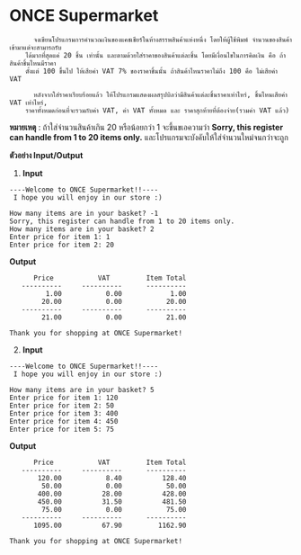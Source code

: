 # ONCE Supermarket

          จงเขียนโปรแกรมการคำนวณเงินของแคชเชียร์ในห้างสรรพสินค้าแห่งหนึ่ง โดยให้ผู้ใช้พิมพ์ จำนวนของสินค้าเข้ามาแต่จะสามารถรับ
        ได้มากที่สุดแค่ 20 ชิ้น เท่านั้น และตามด้วยใส่ราคาของสินค้าแต่ละชิ้น โดยมีเงื่อนไขในการคิดเงิน คือ ถ้าสินค้าชิ้นไหนมีราคา
        ตั้งแต่ 100 ขึ้นไป ให้เสียค่า VAT 7% ของราคาชิ้นนั้น ถ้าสินค้าไหนราคาไม่ถึง 100 คือ ไม่เสียค่า VAT 

          หลังจากใส่ราคาเรียบร้อยแล้ว ให้โปรแกรมแสดงผลสรุปบิลว่ามีสินค้าแต่ละชิ้นราคาเท่าไหร่, ชิ้นไหนเสียค่า VAT เท่าไหร่, 
        ราคาทั้งหมดก่อนที่จะรวมกับค่า VAT, ค่า VAT ทั้งหมด และ ราคาสุกท้ายที่ต้องจ่าย(รวมค่า VAT แล้ว)


**หมายเหตุ** : ถ้าใส่จำนวนสินค้าเกิน 20 หรือน้อยกว่า 1 จะขึ้นขเอความว่า **Sorry, this register can handle from 1 to 20 items only.** และโปรแกรมจะบังคับให้ใส่จำนวนใหม่จนกว่าจะถูก 


**ตัวอย่าง Input/Output**

1. **Input**
```
----Welcome to ONCE Supermarket!!----
 I hope you will enjoy in our store :)

How many items are in your basket? -1
Sorry, this register can handle from 1 to 20 items only.
How many items are in your basket? 2
Enter price for item 1: 1
Enter price for item 2: 20

```
**Output**
```
      Price           VAT         Item Total
   ----------     ----------      ----------
         1.00           0.00            1.00
        20.00           0.00           20.00
   ----------     ----------      ----------
        21.00           0.00           21.00

Thank you for shopping at ONCE Supermarket!

```

2. **Input**
```
----Welcome to ONCE Supermarket!!----
 I hope you will enjoy in our store :)

How many items are in your basket? 5
Enter price for item 1: 120
Enter price for item 2: 50
Enter price for item 3: 400
Enter price for item 4: 450
Enter price for item 5: 75
```
**Output**
```
      Price           VAT         Item Total
   ----------     ----------      ----------
       120.00           8.40          128.40
        50.00           0.00           50.00
       400.00          28.00          428.00
       450.00          31.50          481.50
        75.00           0.00           75.00
   ----------     ----------      ----------
      1095.00          67.90         1162.90

Thank you for shopping at ONCE Supermarket!
```
